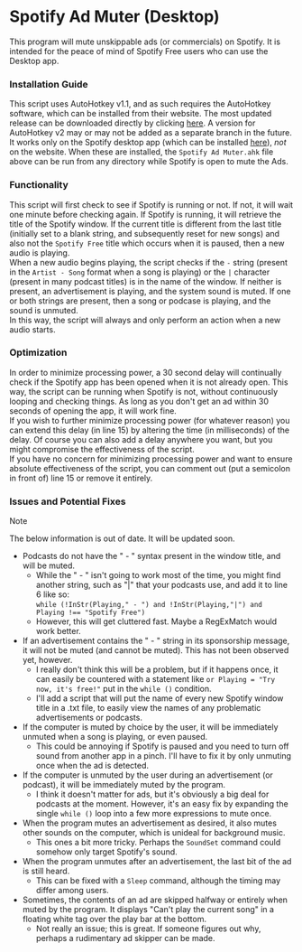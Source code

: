 
# Spotify Ad Muter (Desktop)

This program will mute unskippable ads (or commercials) on Spotify. It is intended for the peace of mind of Spotify Free users who can use the Desktop app.

### Installation Guide

This script uses AutoHotkey v1.1, and as such requires the AutoHotkey software, which can be installed from their website. The most updated release can be downloaded directly by clicking [here](https://www.autohotkey.com/download/ahk-install.exe). A version for AutoHotkey v2 may or may not be added as a separate branch in the future. It works only on the Spotify desktop app (which can be installed [here](https://www.spotify.com/de-en/download/other/)), *not* on the website. When these are installed, the `Spotify Ad Muter.ahk` file above can be run from any directory while Spotify is open to mute the Ads.

### Functionality

This script will first check to see if Spotify is running or not. If not, it will wait one minute before checking again. If Spotify is running, it will retrieve the title of the Spotify window. If the current title is different from the last title (initially set to a blank string, and subsequently reset for new songs) and also not the `Spotify Free` title which occurs when it is paused, then a new audio is playing.  
When a new audio begins playing, the script checks if the ` - ` string (present in the `Artist - Song` format when a song is playing) or the `|` character (present in many podcast titles) is in the name of the window. If neither is present, an advertisement is playing, and the system sound is muted. If one or both strings are present, then a song or podcase is playing, and the sound is unmuted.  
In this way, the script will always and only perform an action when a new audio starts. 


### Optimization

In order to minimize processing power, a 30 second delay will continually check if the Spotify app has been opened when it is not already open. This way, the script can be running when Spotify is not, without continuously looping and checking things. As long as you don't get an ad within 30 seconds of opening the app, it will work fine.  
If you wish to further minimize processing power (for whatever reason) you can extend this delay (in line 15) by altering the time (in milliseconds) of the delay. Of course you can also add a delay anywhere you want, but you might compromise the effectiveness of the script.  
If you have no concern for minimizing processing power and want to ensure absolute effectiveness of the script, you can comment out (put a semicolon in front of) line 15 or remove it entirely.

### Issues and Potential Fixes

> [!NOTE]
> The below information is out of date. It will be updated soon.

- Podcasts do not have the " - " syntax present in the window title, and will be muted.
	- While the " - " isn't going to work most of the time, you might find another string, such as "|" that your podcasts use, and add it to line 6 like so:  
`while (!InStr(Playing," - ") and !InStr(Playing,"|") and Playing !== "Spotify Free")`  
	- However, this will get cluttered fast. Maybe a RegExMatch would work better.
- If an advertisement contains the " - " string in its sponsorship message, it will not be muted (and cannot be muted). This has not been observed yet, however.
	- I really don't think this will be a problem, but if it happens once, it can easily be countered with a statement like `or Playing = "Try now, it's free!"` put in the `while ()` condition.
	- I'll add a script that will put the name of every new Spotify window title in a .txt file, to easily view the names of any problematic advertisements or podcasts.
 - If the computer is muted by choice by the user, it will be immediately unmuted when a song is playing, or even paused.
	- This could be annoying if Spotify is paused and you need to turn off sound from another app in a pinch. I'll have to fix it by only unmuting once when the ad is detected.
 - If the computer is unmuted by the user during an advertisement (or podcast), it will be immediately muted by the program.
	- I think it doesn't matter for ads, but it's obviously a big deal for podcasts at the moment. However, it's an easy fix by expanding the single `while ()` loop into a few more expressions to mute once.
 - When the program mutes an advertisement as desired, it also mutes other sounds on the computer, which is unideal for background music.
	- This ones a bit more tricky. Perhaps the `SoundSet` command could somehow only target Spotify's sound.
 - When the program unmutes after an advertisement, the last bit of the ad is still heard.
	- This can be fixed with a `Sleep` command, although the timing may differ among users.
 - Sometimes, the contents of an ad are skipped halfway or entirely when muted by the program. It displays "Can't play the current song" in a floating white tag over the play bar at the bottom.
	- Not really an issue; this is great. If someone figures out why, perhaps a rudimentary ad skipper can be made.